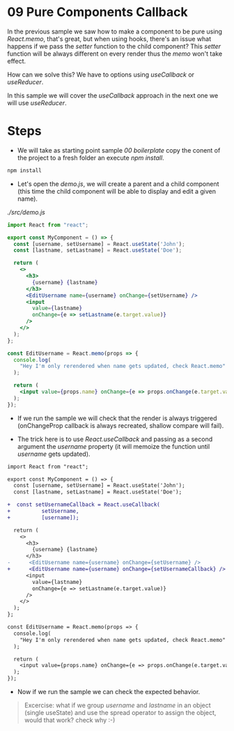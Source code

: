 # 09 Pure Components Callback

In the previous sample we saw how to make a component to be pure using
_React.memo_, that's great, but when using hooks, there's an issue
what happens if we pass the _setter_ function to the child component?
This _setter_ function will be always different on every render thus
the _memo_ won't take effect.

How can we solve this? We have to options using _useCallback_ or _useReducer_.

In this sample we will cover the _useCallback_ approach in the next one we will
use _useReducer_.

# Steps

- We will take as starting point sample _00 boilerplate_ copy the conent of the
  project to a fresh folder an execute _npm install_.

```bash
npm install
```

- Let's open the _demo.js_, we will create a parent and a child component
  (this time the child component will be able to display and edit a given name).

_./src/demo.js_

```jsx
import React from "react";

export const MyComponent = () => {
  const [username, setUsername] = React.useState('John');
  const [lastname, setLastname] = React.useState('Doe');

  return (
    <>
      <h3>
        {username} {lastname}
      </h3>
      <EditUsername name={username} onChange={setUsername} />
      <input
        value={lastname}
        onChange={e => setLastname(e.target.value)}
      />
    </>
  );
};

const EditUsername = React.memo(props => {
  console.log(
    "Hey I'm only rerendered when name gets updated, check React.memo"
  );

  return (
    <input value={props.name} onChange={e => props.onChange(e.target.value)} />
  );
});
```

- If we run the sample we will check that the render is always triggered
  (onChangeProp callback is always recreated, shallow compare will fail).

- The trick here is to use _React.useCallback_ and passing as a second
argument the _username_ property (it will memoize the function until
_username_ gets updated).

```diff
import React from "react";

export const MyComponent = () => {
  const [username, setUsername] = React.useState('John');
  const [lastname, setLastname] = React.useState('Doe');

+  const setUsernameCallback = React.useCallback(
+          setUsername,
+          [username]);

  return (
    <>
      <h3>
        {username} {lastname}
      </h3>
-      <EditUsername name={username} onChange={setUsername} />
+      <EditUsername name={username} onChange={setUsernameCallback} />
      <input
        value={lastname}
        onChange={e => setLastname(e.target.value)}
      />
    </>
  );
};

const EditUsername = React.memo(props => {
  console.log(
    "Hey I'm only rerendered when name gets updated, check React.memo"
  );

  return (
    <input value={props.name} onChange={e => props.onChange(e.target.value)} />
  );
});
```

- Now if we run the sample we can check the expected behavior.

> Excercise: what if we group _username_ and _lastname_ in an object (single useState) and use the spread operator to assign the object, would that work?
check why :-)
